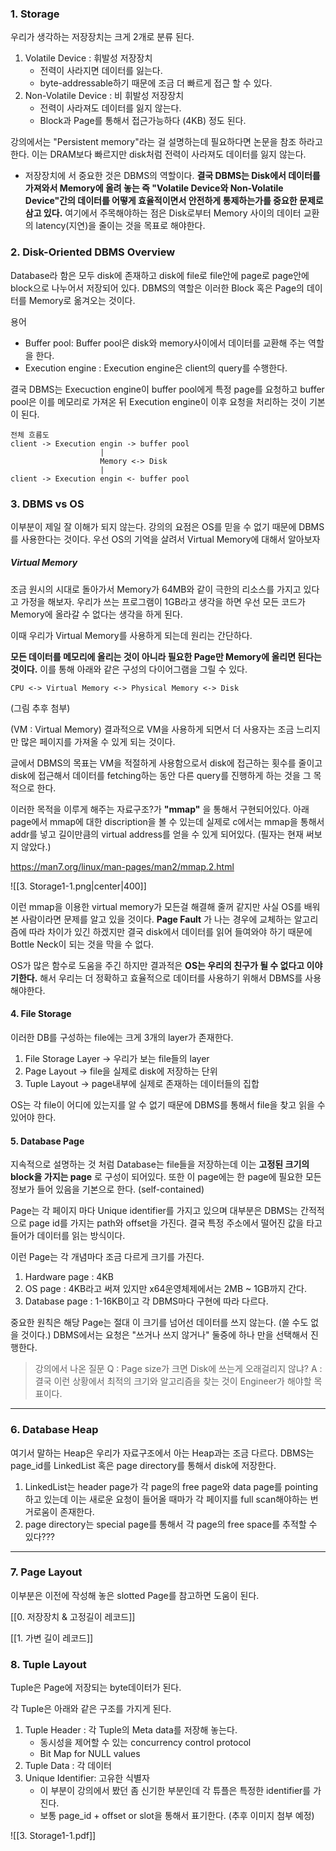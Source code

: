 ### 1. Storage

우리가 생각하는 저장장치는 크게 2개로 분류 된다.

1. Volatile Device : 휘발성 저장장치
	* 전력이 사라지면 데이터를 잃는다.
	* byte-addressable하기 때문에 조금 더 빠르게 접근 할 수 있다.
2. Non-Volatile Device : 비 휘발성 저장장치
	* 전력이 사라져도 데이터를 잃지 않는다.
	* Block과 Page를 통해서 접근가능하다 (4KB) 정도 된다.

강의에서는 "Persistent memory"라는 걸 설명하는데 필요하다면 논문을 참조 하라고 한다. 이는 DRAM보다 빠르지만 disk처럼 전력이 사라져도 데이터를 잃지 않는다.

* 저장장치에 서 중요한 것은 DBMS의 역할이다.
	**결국 DBMS는 Disk에서 데이터를 가져와서 Memory에 올려 놓는 즉 "Volatile Device와 Non-Volatile Device"간의 데이터를 어떻게 효율적이면서 안전하게 통제하는가를 중요한 문제로 삼고 있다.**
	여기에서 주목해야하는 점은 Disk로부터 Memory 사이의 데이터 교환의 latency(지연)을 줄이는 것을 목표로 해야한다.


### 2. Disk-Oriented DBMS Overview

Database라 함은 모두 disk에 존재하고 disk에 file로 file안에 page로 page안에 block으로 나누어서 저장되어 있다.
DBMS의 역할은 이러한 Block 혹은 Page의 데이터를 Memory로 옮겨오는 것이다. 

용어
* Buffer pool: Buffer pool은 disk와 memory사이에서 데이터를 교환해 주는 역할을 한다.
* Execution engine : Execution engine은 client의 query를 수행한다.

결국 DBMS는 Execuction engine이 buffer pool에게 특정 page를 요청하고 buffer pool은 이를 메모리로 가져온 뒤 Execution engine이 이후 요청을 처리하는 것이 기본이 된다.

```
전체 흐름도
client -> Execution engin -> buffer pool
					|
					Memory <-> Disk
					|
client -> Execution engin <- buffer pool
```


### 3. DBMS vs OS

이부분이 제일 잘 이해가 되지 않는다. 강의의 요점은 OS를 믿을 수 없기 때문에 DBMS를 사용한다는 것이다. 우선 OS의 기억을 살려서 Virtual Memory에 대해서 알아보자
##### Virtual Memory

조금 원시의 시대로 돌아가서 Memory가 64MB와 같이 극한의 리소스를 가지고 있다고 가정을 해보자.
우리가 쓰는 프로그램이 1GB라고 생각을 하면 우선 모든 코드가 Memory에 올라갈 수 없다는 생각을 하게 된다. 

이때 우리가 Virtual Memory를 사용하게 되는데 원리는 간단하다.

**모든 데이터를 메모리에 올리는 것이 아니라 필요한 Page만 Memory에 올리면 된다는 것이다.**
이를 통해 아래와 같은 구성의 다이어그램을 그릴 수 있다.
```
CPU <-> Virtual Memory <-> Physical Memory <-> Disk
```

(그림 추후 첨부)

(VM : Virtual Memory)
결과적으로 VM을 사용하게 되면서 더 사용자는 조금 느리지만 많은 페이지를 가져올 수 있게 되는 것이다.

글에서 DBMS의 목표는 VM을 적절하게 사용함으로서 disk에 접근하는 횟수를 줄이고 disk에 접근해서 데이터를 fetching하는 동안 다른 query를 진행하게 하는 것을 그 목적으로 한다.

이러한 목적을 이루게 해주는 자료구조?가  **"mmap"** 을 통해서 구현되어있다.
아래 page에서 mmap에 대한 discription을 볼 수 있는데 실제로 c에서는 mmap을 통해서 addr를 넣고 길이만큼의 virtual address를 얻을 수 있게 되어있다. (필자는 현재 써보지 않았다.)

https://man7.org/linux/man-pages/man2/mmap.2.html

![[3. Storage1-1.png|center|400]]


이런 mmap을 이용한 virtual memory가 모든걸 해결해 줄꺼 같지만 사실 OS를 배워본 사람이라면 문제를 알고 있을 것이다.
**Page Fault** 가 나는 경우에 교체하는 알고리즘에 따라 차이가 있긴 하겠지만 결국 disk에서 데이터를 읽어 들여와야 하기 때문에 Bottle Neck이 되는 것을 막을 수 없다.

OS가 많은 함수로 도움을 주긴 하지만 결과적은 **OS는 우리의 친구가 될 수 없다고 이야기한다.**
해서 우리는 더 정확하고 효율적으로 데이터를 사용하기 위해서 DBMS를 사용해야한다.

#### 4. File Storage

이러한 DB를 구성하는 file에는 크게 3개의 layer가 존재한다.

1. File Storage Layer -> 우리가 보는 file들의 layer
2. Page Layout -> file을 실제로 disk에 저장하는 단위
3. Tuple Layout -> page내부에 실제로 존재하는 데이터들의 집합

OS는 각 file이 어디에 있는지를 알 수 없기 때문에 DBMS를 통해서 file을 찾고 읽을 수 있어야 한다. 


#### 5. Database Page

지속적으로 설명하는 것 처럼 Database는 file들을 저장하는데 이는 **고정된 크기의 block을 가지는 page**
로 구성이 되어있다. 또한 이 page에는 한 page에 필요한 모든 정보가 들어 있음을 기본으로 한다. (self-contained)

Page는 각 페이지 마다 Unique identifier를 가지고 있으며 대부분은 DBMS는 간적적으로 page id를 가지는 path와 offset을 가진다. 결국 특정 주소에서 떨어진 값을 타고 들어가 데이터를 읽는 방식이다.

이런 Page는 각 개념마다 조금 다르게 크기를 가진다.
1. Hardware page : 4KB
2. OS page : 4KB라고 써져 있지만 x64운영체제에서는 2MB ~ 1GB까지 간다.
3. Database page : 1-16KB이고 각 DBMS마다 구현에 따라 다르다.

중요한 원칙은 해당 Page는 절대 이 크기를 넘어선 데이터를 쓰지 않는다. (쓸 수도 없을 것이다.)
DBMS에서는 요청은 "쓰거나 쓰지 않거나" 둘중에 하나 만을 선택해서 진행한다.

> 강의에서 나온 질문
> Q : Page size가 크면 Disk에 쓰는게 오래걸리지 않냐?
> A : 결국 이런 상황에서 최적의 크기와 알고리즘을 찾는 것이 Engineer가 해야할 목표이다.

---
### 6. Database Heap

여기서 말하는 Heap은 우리가 자료구조에서 아는 Heap과는 조금 다르다. DBMS는 page_id를 LinkedList 혹은 page directory를 통해서 disk에 저장한다.

1. LinkedList는 header page가 각 page의 free page와 data page를 pointing하고 있는데 이는 새로운 요청이 들어올 때마가 각 페이지를 full scan해야하는 번거로움이 존재한다.
2. page directory는 special page를 통해서 각 page의 free space를 추적할 수 있다???
---

### 7. Page Layout

이부분은 이전에 작성해 놓은 slotted Page를 참고하면 도움이 된다.

[[0. 저장장치 & 고정길이 레코드]]

[[1. 가변 길이 레코드]]

### 8. Tuple Layout

Tuple은 Page에 저장되는 byte데이터가 된다.

각 Tuple은 아래와 같은 구조를 가지게 된다.

1. Tuple Header : 각 Tuple의 Meta data를 저장해 놓는다.
	* 동시성을 제어할 수 있는 concurrency control protocol
	* Bit Map for NULL values
2. Tuple Data : 각 데이터
3. Unique Identifier: 고유한 식별자
	* 이 부분이 강의에서 봤던 좀 신기한 부분인데 각 튜플은 특정한 identifier를 가진다.
	* 보통 page_id + offset or slot을 통해서 표기한다.
(추후 이미지 첨부 예정)




![[3. Storage1-1.pdf]]